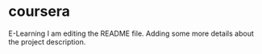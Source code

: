 # coursera
E-Learning
I am editing the README file. Adding some more details about the project description.

